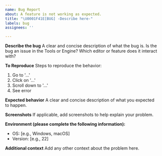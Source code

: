 ```yaml
---
name: Bug Report
about: A feature is not working as expected.
title: "\U0001F41E[BUG] -Describe here-"
labels: bug
assignees: ''

---
```


**Describe the bug**
A clear and concise description of what the bug is.
Is the bug an issue in the Tools or Engine? Which editor or feature does it interact with?

**To Reproduce**
Steps to reproduce the behavior:
1. Go to '...'
2. Click on '...'
3. Scroll down to '...'
4. See error

**Expected behavior**
A clear and concise description of what you expected to happen.

**Screenshots**
If applicable, add screenshots to help explain your problem.

**Environment (please complete the following information):**
 - OS: [e.g., Windows, macOS]
 - Version: [e.g., 22]

**Additional context**
Add any other context about the problem here.
